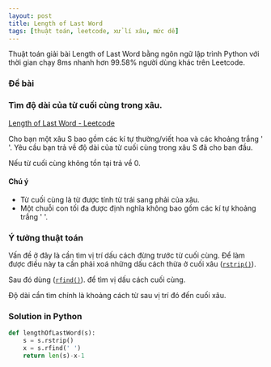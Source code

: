 ```yaml
---
layout: post
title: Length of Last Word
tags: [thuật toán, leetcode, xử lí xâu, mức dễ]
---
```


Thuật toán giải bài Length of Last Word bằng ngôn ngữ lập trình Python với thời gian chạy 8ms nhanh hơn 99.58% người dùng khác trên Leetcode.

### Đề bài 
### Tìm độ dài của từ cuối cùng trong xâu.

[Length of Last Word - Leetcode](https://leetcode.com/problems/length-of-last-word/)

Cho bạn một xâu S bao gồm các kí tự thường/viết hoa và các khoảng trắng ' '.
Yêu cầu bạn trả về độ dài của từ cuối cùng trong xâu S đã cho ban đầu.

Nếu từ cuối cùng không tồn tại trả về 0.

####   Chú ý
* Từ cuối cùng là từ được tính từ trái sang phải của xâu.
* Một chuỗi con tối đa được định nghĩa không bao gồm các kí tự khoảng trắng ' '.

### Ý tưởng thuật toán

Vấn đề ở đây là cần tìm vị trí dấu cách đừng trước từ cuối cùng. Để làm được điều này ta cần phải xoá những dấu cách thừa ở cuối xâu ([`rstrip()`](https://python-reference.readthedocs.io/en/latest/docs/str/rstrip.html)).

Sau đó dùng ([`rfind()`](https://python-reference.readthedocs.io/en/latest/docs/str/rfind.html)). để tìm vị dấu cách cuối cùng.

Độ dài cần tìm chính là khoảng cách từ sau vị trí đó đến cuối xâu.


### Solution in Python


```python
def lengthOfLastWord(s):
    s = s.rstrip()
    x = s.rfind(' ')
    return len(s)-x-1
```